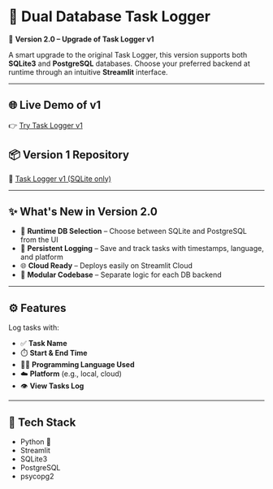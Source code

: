 # 📝 Dual Database Task Logger  
🚀 **Version 2.0 – Upgrade of Task Logger v1**  

A smart upgrade to the original Task Logger, this version supports both **SQLite3** and **PostgreSQL** databases. Choose your preferred backend at runtime through an intuitive **Streamlit** interface.

---

## 🌐 Live Demo of v1 
👉 [Try Task Logger v1](https://tasklogger.streamlit.app/)

## 📦 Version 1 Repository  
🔗 [Task Logger v1 (SQLite only)](https://github.com/your-username/task-logger-v1) <!-- Replace with actual link -->

---

## ✨ What's New in Version 2.0

- 🔄 **Runtime DB Selection** – Choose between SQLite and PostgreSQL from the UI  
- 💾 **Persistent Logging** – Save and track tasks with timestamps, language, and platform  
- 🌐 **Cloud Ready** – Deploys easily on Streamlit Cloud  
- 🧩 **Modular Codebase** – Separate logic for each DB backend  

---

## ⚙️ Features

Log tasks with:

- ✅ **Task Name**  
- ⏱️ **Start & End Time**  
- 🧑‍💻 **Programming Language Used**  
- ☁️ **Platform** (e.g., local, cloud)  
- 👁️ **View Tasks Log**  

---

## 🚀 Tech Stack

- Python 🐍  
- Streamlit  
- SQLite3  
- PostgreSQL  
- psycopg2
